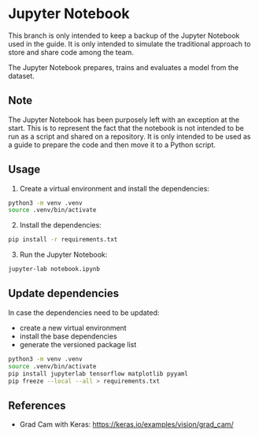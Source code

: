 # Jupyter Notebook

This branch is only intended to keep a backup of the Jupyter Notebook used in the guide. It is only intended to simulate the traditional approach to store and share code among the team.

The Jupyter Notebook prepares, trains and evaluates a model from the dataset.

## Note

The Jupyter Notebook has been purposely left with an exception at the start. This is to represent the fact that the notebook is not intended to be run as a script and shared on a repository. It is only intended to be used as a guide to prepare the code and then move it to a Python script.

## Usage

1. Create a virtual environment and install the dependencies:

```bash
python3 -m venv .venv
source .venv/bin/activate
```

2. Install the dependencies:

```bash
pip install -r requirements.txt
```

3. Run the Jupyter Notebook:

```bash
jupyter-lab notebook.ipynb
```

## Update dependencies

In case the dependencies need to be updated:

* create a new virtual environment
* install the base dependencies
* generate the versioned package list

```bash
python3 -m venv .venv
source .venv/bin/activate
pip install jupyterlab tensorflow matplotlib pyyaml
pip freeze --local --all > requirements.txt
```

## References

- Grad Cam with Keras: https://keras.io/examples/vision/grad_cam/